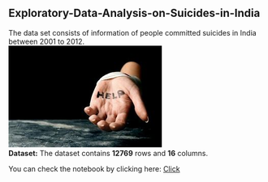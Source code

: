 ## Exploratory-Data-Analysis-on-Suicides-in-India<br>
The data set consists of information of people committed suicides in India between 2001 to 2012.<br>![enter image description here](https://github.com/Tk8191/Exploratory-Data-Analysis-on-Suicides-in-India/blob/main/img1.jpg?raw=true)<br>
 **Dataset:**
The dataset  contains **12769** rows and **16** columns.

You can check the notebook by clicking here:
[Click](https://github.com/Tk8191/Exploratory-Data-Analysis-on-Suicides-in-India/blob/main/EDA%20on%20Suicides%20in%20India.ipynb)<br>

